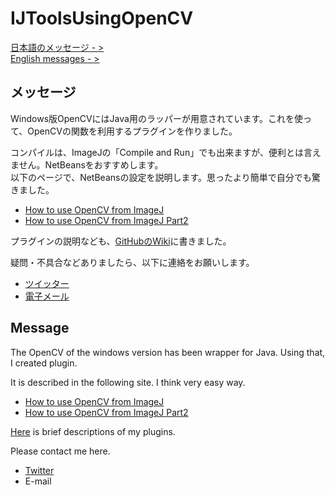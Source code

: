 # IJToolsUsingOpenCV
[日本語のメッセージ - >](#ja)  
[English messages - >](#eng)  

## <a name="ja">メッセージ

Windows版OpenCVにはJava用のラッパーが用意されています。これを使って、OpenCVの関数を利用するプラグインを作りました。

コンパイルは、ImageJの「Compile and Run」でも出来ますが、便利とは言えません。NetBeansをおすすめします。  
以下のページで、NetBeansの設定を説明します。思ったより簡単で自分でも驚きました。

* [How to use OpenCV from ImageJ](https://github.com/WAKU-TAKE-A/IJToolsUsingOpenCV/wiki/HowToCmpile01_ja)
* [How to use OpenCV from ImageJ Part2](https://github.com/WAKU-TAKE-A/IJToolsUsingOpenCV/wiki/HowToCmpile02_ja)

プラグインの説明なども、[GitHubのWiki](https://github.com/WAKU-TAKE-A/IJToolsUsingOpenCV/wiki)に書きました。

疑問・不具合などありましたら、以下に連絡をお願いします。
* [ツイッター](https://twitter.com/WAKU_TAKE_A?lang=ja)
* [電子メール](takehito.nishida@gmail.com)

## <a name="eng">Message

The OpenCV of the windows version has been wrapper for Java. Using that, I created plugin.

It is described in the following site. I think very easy way.

* [How to use OpenCV from ImageJ](https://github.com/WAKU-TAKE-A/IJToolsUsingOpenCV/wiki/HowToCmpile01_en)
* [How to use OpenCV from ImageJ Part2](https://github.com/WAKU-TAKE-A/IJToolsUsingOpenCV/wiki/HowToCmpile02_en)

[Here](https://github.com/WAKU-TAKE-A/IJToolsUsingOpenCV/wiki/Home_en) is brief descriptions of my plugins.

Please contact me here.

* [Twitter](https://twitter.com/WAKU_TAKE_A?lang=en)
* E-mail
